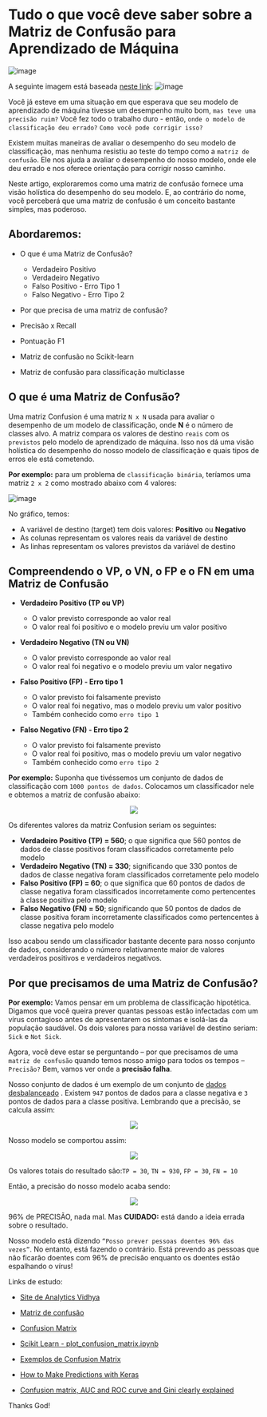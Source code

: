 # Tudo o que você deve saber sobre a Matriz de Confusão para Aprendizado de Máquina


![image](https://user-images.githubusercontent.com/69597971/153123378-ebc97af4-a597-4fe1-a44c-a4c1beb0d9c0.png)

A seguinte imagem está baseada [neste link](https://yassineelkhal.medium.com/confusion-matrix-auc-and-roc-curve-and-gini-clearly-explained-221788618eb2):
![image](https://user-images.githubusercontent.com/69597971/153124088-04567069-88cc-49f2-b48c-6858d5830455.png)


Você já esteve em uma situação em que esperava que seu modelo de aprendizado de máquina tivesse um desempenho muito bom, ``mas teve uma precisão ruim?`` Você fez todo o trabalho duro - então, ``onde o modelo de classificação deu errado?`` ``Como você pode corrigir isso?``

Existem muitas maneiras de avaliar o desempenho do seu modelo de classificação, mas nenhuma resistiu ao teste do tempo como a ``matriz de confusão``. Ele nos ajuda a avaliar o desempenho do nosso modelo, onde ele deu errado e nos oferece orientação para corrigir nosso caminho.

Neste artigo, exploraremos como uma matriz de confusão fornece uma visão holística do desempenho do seu modelo. E, ao contrário do nome, você perceberá que uma matriz de confusão é um conceito bastante simples, mas poderoso.


## Abordaremos:

* O que é uma Matriz de Confusão?
  * Verdadeiro Positivo
  * Verdadeiro Negativo
  * Falso Positivo - Erro Tipo 1
  * Falso Negativo - Erro Tipo 2
  
* Por que precisa de uma matriz de confusão?
* Precisão x Recall
* Pontuação F1
* Matriz de confusão no Scikit-learn
* Matriz de confusão para classificação multiclasse


## O que é uma Matriz de Confusão?

Uma matriz Confusion é uma matriz ``N x N`` usada para avaliar o desempenho de um modelo de classificação, onde **N** é o número de classes alvo. A matriz compara os valores de destino ``reais`` com os ``previstos`` pelo modelo de aprendizado de máquina. Isso nos dá uma visão holística do desempenho do nosso modelo de classificação e quais tipos de erros ele está cometendo.

**Por exemplo:** para um problema de ``classificação binária``, teríamos uma matriz ``2 x 2`` como mostrado abaixo com 4 valores:

![image](https://user-images.githubusercontent.com/69597971/153303752-7cbcff7e-53ae-4f19-aa1d-ffa6db195cc9.png)

No gráfico, temos:
* A variável de destino (target) tem dois valores: **Positivo** ou **Negativo**
* As colunas representam os valores reais da variável de destino
* As linhas representam os valores previstos da variável de destino

## Compreendendo o VP, o VN, o FP e o FN em uma Matriz de Confusão 

* **Verdadeiro Positivo (TP ou VP)** 
  * O valor previsto corresponde ao valor real
  * O valor real foi positivo e o modelo previu um valor positivo

* **Verdadeiro Negativo (TN ou VN)** 
  * O valor previsto corresponde ao valor real
  * O valor real foi negativo e o modelo previu um valor negativo

* **Falso Positivo (FP) - Erro tipo 1**
  * O valor previsto foi falsamente previsto
  * O valor real foi negativo, mas o modelo previu um valor positivo
  * Também conhecido como ``erro tipo 1``

* **Falso Negativo (FN) - Erro tipo 2**
  * O valor previsto foi falsamente previsto
  * O valor real foi positivo, mas o modelo previu um valor negativo
  * Também conhecido como ``erro tipo 2``

**Por exemplo:** Suponha que tivéssemos um conjunto de dados de classificação com ``1000 pontos de dados``. Colocamos um classificador nele e obtemos a matriz de confusão abaixo:

<p align="center">
<img src="https://user-images.githubusercontent.com/69597971/153305710-9f2c5a3e-7f11-4123-a8a5-fdef4d7b8ae5.png" />
</p>

Os diferentes valores da matriz Confusion seriam os seguintes:

* **Verdadeiro Positivo (TP) = 560**; o que significa que 560 pontos de dados de classe positivos foram classificados corretamente pelo modelo
* **Verdadeiro Negativo (TN) = 330**; significando que 330 pontos de dados de classe negativa foram classificados corretamente pelo modelo
* **Falso Positivo (FP) = 60**; o que significa que 60 pontos de dados de classe negativa foram classificados incorretamente como pertencentes à classe positiva pelo modelo
* **Falso Negativo (FN) = 50**; significando que 50 pontos de dados de classe positiva foram incorretamente classificados como pertencentes à classe negativa pelo modelo


Isso acabou sendo um classificador bastante decente para nosso conjunto de dados, considerando o número relativamente maior de valores verdadeiros positivos e verdadeiros negativos.


## Por que precisamos de uma Matriz de Confusão?

**Por exemplo:** 
Vamos pensar em um problema de classificação hipotética. Digamos que você queira prever quantas pessoas estão infectadas com um vírus contagioso antes de apresentarem os sintomas e isolá-las da população saudável. Os dois valores para nossa variável de destino seriam: ``Sick`` e ``Not Sick``.

Agora, você deve estar se perguntando – por que precisamos de uma ``matriz de confusão`` quando temos nosso amigo para todos os tempos – ``Precisão?`` Bem, vamos ver onde a **precisão falha**. 

Nosso conjunto de dados é um exemplo de um conjunto de [dados desbalanceado](https://www.analyticsvidhya.com/blog/2017/03/imbalanced-data-classification/?utm_source=blog&utm_medium=confusion-matrix-machine-learning) . Existem ``947`` pontos de dados para a classe negativa e ``3`` pontos de dados para a classe positiva. 
Lembrando que a precisão, se calcula assim:

<p align="center">
<img src="https://user-images.githubusercontent.com/69597971/153308515-cc8840d0-8963-47f5-8436-bd70af6057c5.png" />
</p>

Nosso modelo se comportou assim:

<p align="center">
<img src="https://user-images.githubusercontent.com/69597971/153308714-62977af9-8ede-4220-b6d1-855926213c24.png" />
</p>

Os valores totais do resultado são:``TP = 30``, ``TN = 930``, ``FP = 30``, ``FN = 10``

Então, a precisão do nosso modelo acaba sendo:
<p align="center">
<img src="https://user-images.githubusercontent.com/69597971/153309271-dbfbf170-b2e1-4682-b787-432afd772653.png" />
</p>

96% de PRECISÃO, nada mal. Mas **CUIDADO:** está dando a ideia errada sobre o resultado.

Nosso modelo está dizendo ``“Posso prever pessoas doentes 96% das vezes”``. No entanto, está fazendo o contrário. Está prevendo as pessoas que não ficarão doentes com 96% de precisão enquanto os doentes estão espalhando o vírus!











Links de estudo:

* [Site de Analytics Vidhya](https://www.analyticsvidhya.com/?s=ROC+and+AUC)

* [Matriz de confusão](https://www.analyticsvidhya.com/blog/2020/04/confusion-matrix-machine-learning/)

* [Confusion Matrix](https://www.scikit-yb.org/en/latest/api/classifier/confusion_matrix.html)

* [Scikit Learn - plot_confusion_matrix.ipynb](https://scikit-learn.org/stable/auto_examples/model_selection/plot_confusion_matrix.html)

* [Exemplos de Confusion Matrix](https://scikit-learn.org/stable/modules/generated/sklearn.metrics.confusion_matrix.html)

* [How to Make Predictions with Keras](https://machinelearningmastery.com/how-to-make-classification-and-regression-predictions-for-deep-learning-models-in-keras/)

* [Confusion matrix, AUC and ROC curve and Gini clearly explained](https://yassineelkhal.medium.com/confusion-matrix-auc-and-roc-curve-and-gini-clearly-explained-221788618eb2)



Thanks God!

